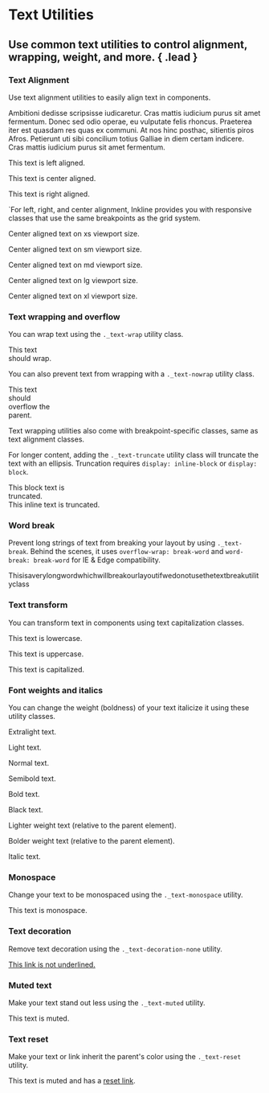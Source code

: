 # Text Utilities
## Use common text utilities to control alignment, wrapping, weight, and more. { .lead }

### Text Alignment
Use text alignment utilities to easily align text in components.

<i-code-preview title="Justify Alignment Example" link="https://github.com/inkline/inkline/tree/master/src/css/helpers">
<p class="_text-justify">
    Ambitioni dedisse scripsisse iudicaretur. Cras mattis iudicium purus sit amet fermentum. Donec sed odio operae, eu vulputate felis rhoncus. Praeterea iter est quasdam res quas ex communi. At nos hinc posthac, sitientis piros Afros. Petierunt uti sibi concilium totius Galliae in diem certam indicere. Cras mattis iudicium purus sit amet fermentum.
</p>
<template slot="html">

~~~html
<p class="_text-justify">Ambitioni dedisse scripsisse iudicaretur...</p>
~~~

</template>
</i-code-preview>

<i-code-preview title="Text Alignment Example" link="https://github.com/inkline/inkline/tree/master/src/css/helpers">
<p class="_text-left">This text is left aligned.</p>
<p class="_text-center">This text is center aligned.</p>
<p class="_text-right">This text is right aligned.</p>
<template slot="html">

~~~html
<p class="_text-left">This text is left aligned.</p>
~~~
~~~html
<p class="_text-center">This text is center aligned.</p>
~~~
~~~html
<p class="_text-right">This text is right aligned.</p>
~~~

</template>
</i-code-preview>

`For left, right, and center alignment, Inkline provides you with responsive classes that use the same breakpoints as the grid system.

<i-code-preview title="Responsive Text Alignment Example" link="https://github.com/inkline/inkline/tree/master/src/css/helpers">
<p class="_text-center-xs">Center aligned text on xs viewport size.</p>
<p class="_text-center-sm">Center aligned text on sm viewport size.</p>
<p class="_text-center-md">Center aligned text on md viewport size.</p>
<p class="_text-center-lg">Center aligned text on lg viewport size.</p>
<p class="_text-center-xl">Center aligned text on xl viewport size.</p>
<template slot="html">

~~~html
<p class="_text-center-xs">Center aligned text on xs viewport size.</p>
<p class="_text-center-sm">Center aligned text on sm viewport size.</p>
<p class="_text-center-md">Center aligned text on md viewport size.</p>
<p class="_text-center-lg">Center aligned text on lg viewport size.</p>
<p class="_text-center-xl">Center aligned text on xl viewport size.</p>
~~~

</template>
</i-code-preview>

### Text wrapping and overflow
You can wrap text using the `._text-wrap` utility class.

<i-code-preview title="Text Wrap Example" link="https://github.com/inkline/inkline/tree/master/src/css/helpers">
<p class="_background-gray-30 _text-wrap" style="width: 100px;">This text should wrap.</p>
<template slot="html">

~~~html
<p class="_text-wrap" style="width: 100px;">This text should wrap.</p>
~~~

</template>
</i-code-preview>

You can also prevent text from wrapping with a `._text-nowrap` utility class.

<i-code-preview title="Text No Wrap Example" link="https://github.com/inkline/inkline/tree/master/src/css/helpers">
<p class="_background-gray-30 _text-nowrap" style="width: 100px;">This text should overflow the parent.</p>
<template slot="html">

~~~html
<p class="_text-nowrap" style="width: 100px;">This text should overflow the parent.</p>
~~~

</template>
</i-code-preview>

Text wrapping utilities also come with breakpoint-specific classes, same as text alignment classes.

For longer content, adding the `._text-truncate` utility class will truncate the text with an ellipsis. Truncation requires `display: inline-block` or `display: block`.

<i-code-preview title="Text Truncation Example" link="https://github.com/inkline/inkline/tree/master/src/css/helpers">
<div class="_display-block _text-truncate" style="max-width: 180px;">
This block text is truncated.
</div>
<span class="_display-inline-block _text-truncate" style="max-width: 150px;">
This inline text is truncated.
</span>
<template slot="html">

~~~html
<div class="_display-block _text-truncate" style="max-width: 180px;">
    This block text is truncated.
</div>
~~~
~~~html
<span class="_display-inline-block _text-truncate" style="max-width: 150px;">
    This inline text is truncated.
</span>
~~~

</template>
</i-code-preview>

### Word break
Prevent long strings of text from breaking your layout by using `._text-break`. Behind the scenes, it uses `overflow-wrap: break-word` and `word-break: break-word` for IE & Edge compatibility.

<i-code-preview title="Word Break Example" link="https://github.com/inkline/inkline/tree/master/src/css/helpers">
<p class="_text-break">Thisisaverylongwordwhichwillbreakourlayoutifwedonotusethetextbreakutilityclass</p>
<template slot="html">

~~~html
<p class="_text-break">Thisisaverylongwordwhichwillbreakourlayoutifwedonotusethetextbreakutilityclass</p>
~~~

</template>
</i-code-preview>

### Text transform
You can transform text in components using text capitalization classes.

<i-code-preview title="Text Transform Example" link="https://github.com/inkline/inkline/tree/master/src/css/helpers">
<p class="_text-lowercase">This text is lowercase.</p>
<p class="_text-uppercase">This text is uppercase.</p>
<p class="_text-capitalize">This text is capitalized.</p>
<template slot="html">

~~~html
<p class="_text-lowercase">This text is lowercase.</p>
~~~
~~~html
<p class="_text-uppercase">This text is uppercase.</p>
~~~
~~~html
<p class="_text-capitalize">This text is capitalized.</p>
~~~

</template>
</i-code-preview>

### Font weights and italics
You can change the weight (boldness) of your text italicize it using these utility classes.

<i-code-preview title="Font Weight Example" link="https://github.com/inkline/inkline/tree/master/src/css/helpers">
<p class="_font-weight-extralight">Extralight text.</p>
<p class="_font-weight-light">Light text.</p>
<p class="_font-weight-normal">Normal text.</p>
<p class="_font-weight-semibold">Semibold text.</p>
<p class="_font-weight-bold">Bold text.</p>
<p class="_font-weight-black">Black text.</p>
<template slot="html">

~~~html
<p class="_font-weight-extralight">Extralight text.</p>
~~~
~~~html
<p class="_font-weight-light">Light text.</p>
~~~
~~~html
<p class="_font-weight-normal">Normal text.</p>
~~~
~~~html
<p class="_font-weight-semibold">Semibold text.</p>
~~~
~~~html
<p class="_font-weight-bold">Bold text.</p>
~~~
~~~html
<p class="_font-weight-black">Black text.</p>
~~~

</template>
</i-code-preview>

<i-code-preview title="Relative Font Weight Example" link="https://github.com/inkline/inkline/tree/master/src/css/helpers">
<p class="_font-weight-lighter">Lighter weight text (relative to the parent element).</p>
<p class="_font-weight-bolder">Bolder weight text (relative to the parent element).</p>
<template slot="html">

~~~html
<p class="_font-weight-lighter">Lighter weight text (relative to the parent element).</p>
~~~
~~~html
<p class="_font-weight-bolder">Bolder weight text (relative to the parent element).</p>
~~~

</template>
</i-code-preview>

<i-code-preview title="Italic Example" link="https://github.com/inkline/inkline/tree/master/src/css/helpers">
<p class="_font-italic">Italic text.</p>
<template slot="html">

~~~html
<p class="_font-italic">Italic text.</p>
~~~

</template>
</i-code-preview>

### Monospace
Change your text to be monospaced using the `._text-monospace` utility.

<i-code-preview title="Monospace Example" link="https://github.com/inkline/inkline/tree/master/src/css/helpers">
<p class="_text-monospace">This text is monospace.</p>
<template slot="html">

~~~html
<p class="_text-monospace">This text is monospace.</p>
~~~

</template>
</i-code-preview>

### Text decoration
Remove text decoration using the `._text-decoration-none` utility.

<i-code-preview title="Text Decoration Example" link="https://github.com/inkline/inkline/tree/master/src/css/helpers">
<a class="_text-decoration-none" href="https://inkline.io">This link is not underlined.</a>
<template slot="html">

~~~html
<a class="_text-decoration-none" href="..">This link is not underlined.</a>
~~~

</template>
</i-code-preview>

### Muted text
Make your text stand out less using the `._text-muted` utility.

<i-code-preview title="Text Muted Example" link="https://github.com/inkline/inkline/tree/master/src/css/helpers">
<p class="_text-muted">This text is muted.</p>
<template slot="html">

~~~html
<p class="_text-muted">This text is muted.</p>
~~~

</template>
</i-code-preview>

### Text reset
Make your text or link inherit the parent's color using the `._text-reset` utility.

<i-code-preview title="Text Reset Example" link="https://github.com/inkline/inkline/tree/master/src/css/helpers">
<p class="_text-muted">This text is muted and has a <a class="_text-reset" href="https://inkline.io">reset link</a>.</p>
<template slot="html">

~~~html
<p class="_text-muted">This text is muted and has a <a class="_text-reset" href="..">text reset link</a>.</p>
~~~

</template>
</i-code-preview>

